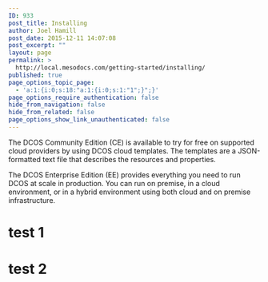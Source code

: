 ```yaml
---
ID: 933
post_title: Installing
author: Joel Hamill
post_date: 2015-12-11 14:07:08
post_excerpt: ""
layout: page
permalink: >
  http://local.mesodocs.com/getting-started/installing/
published: true
page_options_topic_page:
  - 'a:1:{i:0;s:18:"a:1:{i:0;s:1:"1";}";}'
page_options_require_authentication: false
hide_from_navigation: false
hide_from_related: false
page_options_show_link_unauthenticated: false
---
```

The DCOS Community Edition (CE) is available to try for free on supported cloud providers by using DCOS cloud templates. The templates are a JSON-formatted text file that describes the resources and properties.

The DCOS Enterprise Edition (EE) provides everything you need to run DCOS at scale in production. You can run on premise, in a cloud environment, or in a hybrid environment using both cloud and on premise infrastructure.

# test 1

# test 2